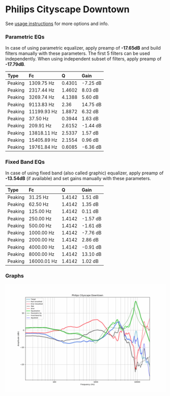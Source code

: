 # Philips Cityscape Downtown
See [usage instructions](https://github.com/jaakkopasanen/AutoEq#usage) for more options and info.

### Parametric EQs
In case of using parametric equalizer, apply preamp of **-17.65dB** and build filters manually
with these parameters. The first 5 filters can be used independently.
When using independent subset of filters, apply preamp of **-17.79dB**.

| Type    | Fc          |      Q | Gain     |
|:--------|:------------|:-------|:---------|
| Peaking | 1309.75 Hz  | 0.4301 | -7.25 dB |
| Peaking | 2317.44 Hz  | 1.4602 | 8.03 dB  |
| Peaking | 3269.74 Hz  | 4.1388 | 5.60 dB  |
| Peaking | 9113.83 Hz  | 2.36   | 14.75 dB |
| Peaking | 11199.93 Hz | 1.8872 | 6.32 dB  |
| Peaking | 37.50 Hz    | 0.3944 | 1.63 dB  |
| Peaking | 209.91 Hz   | 2.6152 | -1.44 dB |
| Peaking | 13818.11 Hz | 2.5337 | 1.57 dB  |
| Peaking | 15405.89 Hz | 2.1554 | 0.96 dB  |
| Peaking | 19761.84 Hz | 0.6085 | -6.36 dB |

### Fixed Band EQs
In case of using fixed band (also called graphic) equalizer, apply preamp of **-13.54dB**
(if available) and set gains manually with these parameters.

| Type    | Fc          |      Q | Gain     |
|:--------|:------------|:-------|:---------|
| Peaking | 31.25 Hz    | 1.4142 | 1.51 dB  |
| Peaking | 62.50 Hz    | 1.4142 | 1.35 dB  |
| Peaking | 125.00 Hz   | 1.4142 | 0.11 dB  |
| Peaking | 250.00 Hz   | 1.4142 | -1.57 dB |
| Peaking | 500.00 Hz   | 1.4142 | -1.61 dB |
| Peaking | 1000.00 Hz  | 1.4142 | -7.76 dB |
| Peaking | 2000.00 Hz  | 1.4142 | 2.86 dB  |
| Peaking | 4000.00 Hz  | 1.4142 | -0.91 dB |
| Peaking | 8000.00 Hz  | 1.4142 | 13.10 dB |
| Peaking | 16000.01 Hz | 1.4142 | 1.02 dB  |

### Graphs
![](./Philips%20Cityscape%20Downtown.png)